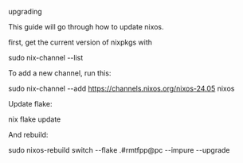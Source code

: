 upgrading

This guide will go through how to update nixos.

first, get the current version of nixpkgs with

sudo nix-channel --list

To add a new channel, run this:

sudo nix-channel --add https://channels.nixos.org/nixos-24.05 nixos

Update flake:

nix flake update

And rebuild:

sudo nixos-rebuild switch --flake .#rmtfpp@pc --impure --upgrade
